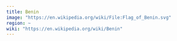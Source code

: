 ```yaml
---
title: Benin
image: "https://en.wikipedia.org/wiki/File:Flag_of_Benin.svg"
region: ~
wiki: "https://en.wikipedia.org/wiki/Benin"
---
```

